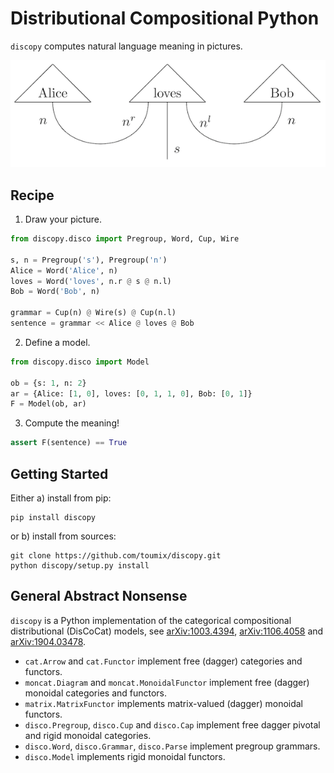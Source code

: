 # Distributional Compositional Python

`discopy` computes natural language meaning in pictures.

!["Alice loves Bob" in picture](alice-loves-bob.png)

## Recipe

1) Draw your picture.

```python
from discopy.disco import Pregroup, Word, Cup, Wire

s, n = Pregroup('s'), Pregroup('n')
Alice = Word('Alice', n)
loves = Word('loves', n.r @ s @ n.l)
Bob = Word('Bob', n)

grammar = Cup(n) @ Wire(s) @ Cup(n.l)
sentence = grammar << Alice @ loves @ Bob
```

2) Define a model.

```python
from discopy.disco import Model

ob = {s: 1, n: 2}
ar = {Alice: [1, 0], loves: [0, 1, 1, 0], Bob: [0, 1]}
F = Model(ob, ar)
```

3) Compute the meaning!

```python
assert F(sentence) == True
```

## Getting Started

Either a) install from pip:

```shell
pip install discopy
```

or b) install from sources:
```
git clone https://github.com/toumix/discopy.git
python discopy/setup.py install
```

## General Abstract Nonsense

`discopy` is a Python implementation of the categorical compositional distributional (DisCoCat) models, see [arXiv:1003.4394](https://arxiv.org/abs/1003.4394), [arXiv:1106.4058](https://arxiv.org/abs/1106.4058) and [arXiv:1904.03478](https://arxiv.org/abs/1904.03478).

* `cat.Arrow` and `cat.Functor` implement free (dagger) categories and functors.
* `moncat.Diagram` and `moncat.MonoidalFunctor` implement free (dagger) monoidal categories and functors.
* `matrix.MatrixFunctor` implements matrix-valued (dagger) monoidal functors.
* `disco.Pregroup`, `disco.Cup` and `disco.Cap` implement free dagger pivotal and rigid monoidal categories.
* `disco.Word`, `disco.Grammar`, `disco.Parse` implement pregroup grammars.
* `disco.Model` implements rigid monoidal functors.
